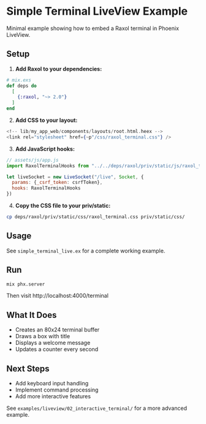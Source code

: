 # Simple Terminal LiveView Example

Minimal example showing how to embed a Raxol terminal in Phoenix LiveView.

## Setup

1. **Add Raxol to your dependencies:**

```elixir
# mix.exs
def deps do
  [
    {:raxol, "~> 2.0"}
  ]
end
```

2. **Add CSS to your layout:**

```heex
<!-- lib/my_app_web/components/layouts/root.html.heex -->
<link rel="stylesheet" href={~p"/css/raxol_terminal.css"} />
```

3. **Add JavaScript hooks:**

```javascript
// assets/js/app.js
import RaxolTerminalHooks from "../../deps/raxol/priv/static/js/raxol_terminal_hooks"

let liveSocket = new LiveSocket("/live", Socket, {
  params: {_csrf_token: csrfToken},
  hooks: RaxolTerminalHooks
})
```

4. **Copy the CSS file to your priv/static:**

```bash
cp deps/raxol/priv/static/css/raxol_terminal.css priv/static/css/
```

## Usage

See `simple_terminal_live.ex` for a complete working example.

## Run

```bash
mix phx.server
```

Then visit http://localhost:4000/terminal

## What It Does

- Creates an 80x24 terminal buffer
- Draws a box with title
- Displays a welcome message
- Updates a counter every second

## Next Steps

- Add keyboard input handling
- Implement command processing
- Add more interactive features

See `examples/liveview/02_interactive_terminal/` for a more advanced example.
